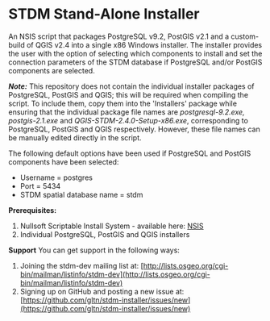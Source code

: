 STDM Stand-Alone Installer
=======================

An NSIS script that packages PostgreSQL v9.2, PostGIS v2.1 and a custom-build of QGIS v2.4 into a single x86 Windows installer. The installer provides the user with the option of selecting which components to install and set the connection parameters of the STDM database if PostgreSQL and/or PostGIS components are selected.

***Note:*** This repository does not contain the individual installer packages of PostgreSQL, PostGIS and QGIS; this will be required when compiling the script. To include them, copy them into the 'Installers' package while ensuring that the individual package file names are *postgresql-9.2.exe, postgis-2.1.exe* and *QGIS-STDM-2.4.0-Setup-x86.exe*, corresponding to PostgreSQL, PostGIS and QGIS respectively. However, these file names can be manually edited directly in the script.

The following default options have been used if PostgreSQL and PostGIS components have been selected:
* Username = postgres
* Port = 5434
* STDM spatial database name = stdm

**Prerequisites:**
 1. Nullsoft Scriptable Install System - available here: [NSIS](http://nsis.sourceforge.net/Main_Page)
 2. Individual PostgreSQL, PostGIS and QGIS installers

**Support**
You can get support in the following ways:

 1. Joining the stdm-dev mailing list at: [http://lists.osgeo.org/cgi-bin/mailman/listinfo/stdm-dev](http://lists.osgeo.org/cgi-bin/mailman/listinfo/stdm-dev)
 2. Signing up on GitHub and posting a new issue at: [https://github.com/gltn/stdm-installer/issues/new](https://github.com/gltn/stdm-installer/issues/new)




